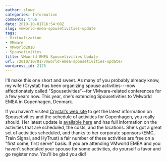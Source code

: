 ```yaml
---
author: slowe
categories: Information
comments: true
date: 2010-10-01T16:54:08Z
slug: vmworld-emea-spousetivities-update
tags:
- Virtualization
- VMware
- VMworld2010
- Spousetivities
title: VMworld EMEA Spousetivities Update
url: /2010/10/01/vmworld-emea-spousetivities-update/
wordpress_id: 2125
---
```


I'll make this one short and sweet. As many of you probably already know, my wife (Crystal) has been organizing spouse activities---now affectionately called "Spousetivities"--for VMware-related conferences for a few years now. This year, she's extending Spousetivities to VMworld EMEA in Copenhagen, Denmark.

If you haven't visited [Crystal's web site](http://spousetivities.com/) to get the latest information on Spousetivities and the schedule of activities for Copenhagen, you really should. Her latest update is [available here](http://spousetivities.com/2010/10/let-the-fun-begin/) and has full information on the activities that are scheduled, the costs, and the locations. She's got a great set of activities scheduled, and thanks to her corporate sponsors (EMC, Train Signal, and HyTrust) a fair number of these activities are free on a "first come, first serve" basis. If you are attending VMworld EMEA and you haven't scheduled your spouse for some activities, do yourself a favor and go register now. You'll be glad you did!
